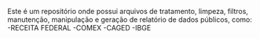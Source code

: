 Este é um repositório onde possui arquivos de tratamento, 
limpeza, filtros, manutenção, manipulação e geração de relatório de dados públicos, como:
-RECEITA FEDERAL
-COMEX
-CAGED
-IBGE